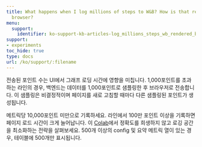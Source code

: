 ```yaml
---
title: What happens when I log millions of steps to W&B? How is that rendered in the
  browser?
menu:
  support:
    identifier: ko-support-kb-articles-log_millions_steps_wb_rendered_browser
support:
- experiments
toc_hide: true
type: docs
url: /ko/support/:filename
---
```


전송된 포인트 수는 UI에서 그래프 로딩 시간에 영향을 미칩니다. 1,000포인트를 초과하는 라인의 경우, 백엔드는 데이터를 1,000포인트로 샘플링한 후 브라우저로 전송합니다. 이 샘플링은 비결정적이며 페이지를 새로 고침할 때마다 다른 샘플링된 포인트가 생성됩니다.

메트릭당 10,000포인트 미만으로 기록하세요. 라인에서 100만 포인트 이상을 기록하면 페이지 로드 시간이 크게 늘어납니다. 이 [Colab](http://wandb.me/log-hf-colab)에서 정확도를 희생하지 않고 로깅 공간을 최소화하는 전략을 살펴보세요. 500개 이상의 config 및 요약 메트릭 열이 있는 경우, 테이블에 500개만 표시됩니다.
